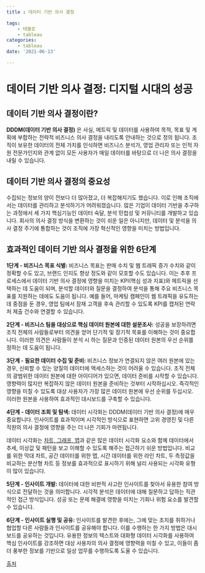 ```yaml
---
title : 데이터 기반 의사 결정

tags:
    - 태블로
    - tableau
categories:
    - tableau
date: '2021-06-13'

---
```


# 데이터 기반 의사 결정: 디지털 시대의 성공

## 데이터 기반 의사 결정이란?
**DDDM(데이터 기반 의사 결정)** 은 사실, 메트릭 및 데이터를 사용하여 목적, 목표 및 계획에 부합하는 전략적 비즈니스 의사 결정을 내리도록 안내하는 것으로 정의 됩니다. 조직이 보유한 데이터의 전체 가치를 인식하면 비즈니스 분석가, 영업 관리자 또는 인적 자원 전문가인지와 관계 없이 모든 사용자가 매일 데이터를 바탕으로 더 나은 의사 결정을 내릴 수 있습니다.

## 데이터 기반 의사 결정의 중요성
수집되는 정보의 양이 전보다 더 많아졌고, 더 복잡해지기도 했습니다. 이로 인해 조직에서는 데이터를 관리하고 분석하기가 어려워졌습니다. 
많은 기업이 데이터 기반을 추구하는 과정에서 세 가지 핵심기능인 데이터 숙달, 분석  민첩성 및 커뮤니티를 개발하고 있습니다. 회사의 의사 결정 방식을 변환하는 것이 쉬운 일은 아니지만, 데이터 및 분석을 의사 결정 주기에 통합하는 것이 조직에 가장 혁신적인 영향을 미치는 방법입니다.

## 효과적인 데이터 기반 의사 결정을 위한 6단계

**1단계 - 비즈니스 목표 식별:**  비즈니스 목표는 판매 수치 및 웹 트래픽 증가 수치와 같이 정확할 수도 있고, 브랜드 인지도 향상 정도와 같이 모호할 수도 있습니다. 이는 추후 프로세스에서 데이터 기반 의사 결정에 영향을 미치는 KPI(핵심 성과 지표)와 메트릭을 선택하는 데 도움이 되며, 분석할 데이터와 질문을 결정하여 분석을 통해 주요 비즈니스 목표를 지원하는 데에도 도움이 됩니다. 예를 들어, 마케팅 캠페인이 웹 트래픽을 유도하는 데 중점을 둔 경우, 영업 팀에서 잠재 고객을 후속 관리할 수 있도록 KPI를 캡처된 연락처 제출 건수와 연결할 수 있습니다.

**2단계 - 비즈니스 팀을 대상으로 핵심 데이터 원본에 대한  설문조사:** 성공을 보장하려면 조직 전체의 사람들로부터 의견을 얻어 단기적 및 장기적 목표를 이해하는 것이 중요합니다. 이러한 의견은 사람들이 분석 시 하는 질문과 인증된 데이터 원본의 우선 순위를 정하는 데 도움이 됩니다.

**3단계 - 필요한 데이터 수집 및 준비:** 비즈니스 정보가 연결되지 않은 여러 원본에 있는 경우, 신뢰할 수 있는 양질의 데이터에 액세스하는 것이 어려울 수 있습니다. 조직 전체의 광범위한 데이터 원본에 대한 아이디어가 있으면, 데이터 준비를 시작할 수 있습니다. 영향력이 많지만 복잡하지 않은 데이터 원본을 준비하는 것부터 시작하십시오. 즉각적인 영향을 미칠 수 있도록 대상 사용자가 가장 많은 데이터 원본에 우선 순위를 두십시오. 이러한 원본을 사용하여 효과적인 대시보드를 구축할 수 있습니다.

**4단계 - 데이터 조회 및 탐색:**  데이터 시각화는 DDDM(데이터 기반 의사 결정)에 매우 중요합니다. 인사이트를 효과적이며 시각적인 방식으로 표현하면 고위 경영진 및 다른 직원의 의사 결정에 영향을 주는 더 나은 기회가 마련됩니다.

데이터 시각화는  [차트, 그래프, 맵](https://www.tableau.com/ko-kr/learn/whitepapers/which-chart-or-graph-is-right-for-you)과 같은 많은 데이터 시각화 요소와 함께 데이터에서 추세, 이상값 및 패턴을 보고 이해할 수 있도록 해주는 접근하기 쉬운 방법입니다. 비교를 위한 막대 차트, 공간 데이터를 위한 맵, 시간 데이터를 위한 라인 차트, 두 측정값을 비교하는 분산형 차트 등 정보를 효과적으로 표시하기 위해 널리 사용되는 시각화 유형이 많이 있습니다.

**5단계 - 인사이트 개발:** 데이터에 대한 비판적 사고란 인사이트를 찾아서 유용한 참여 방식으로 전달하는 것을 의미합니다. 시각적 분석은 데이터에 대해 질문하고 답하는 직관적인 접근 방식입니다. 성공 또는 문제 해결에 영향을 미치는 기회나 위험 요소를 발견할 수 있습니다.

**6단계 - 인사이트 실행 및 공유:** 인사이트를 발견한 후에는, 그에 맞는 조치를 취하거나 협업할 다른 사람들과 인사이트를 공유해야 합니다. 이를 수행하는 한 가지 방법은 대시보드를 공유하는 것입니다. 유용한 정보의 텍스트와 대화형 데이터 시각화를 사용하여 핵심 인사이트를 강조하면 대상 사용자의 의사 결정에 영향력을 미칠 수 있고, 이들이 좀 더 풍부한 정보를 기반으로 일상 업무를 수행하도록 도울 수 있습니다.

 [출처](https://www.tableau.com/ko-kr/learn/articles/data-driven-decision-making)
